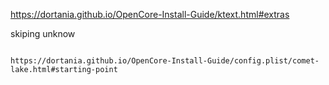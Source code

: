 https://dortania.github.io/OpenCore-Install-Guide/ktext.html#extras

skiping unknow

~~~~

https://dortania.github.io/OpenCore-Install-Guide/config.plist/comet-lake.html#starting-point
